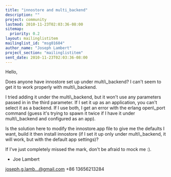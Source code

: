 ```yaml
---
title: "innostore and multi_backend"
description: ""
project: community
lastmod: 2010-11-23T02:03:36-08:00
sitemap:
  priority: 0.2
layout: mailinglistitem
mailinglist_id: "msg01604"
author_name: "Joseph Lambert"
project_section: "mailinglistitem"
sent_date: 2010-11-23T02:03:36-08:00
---
```



Hello,

Does anyone have innostore set up under multi\\_backend? I can't seem to get
it to work properly with multi\\_backend.

I tried adding it under the multi\\_backend, but it won't use any parameters
passed in in the third parameter. If I set it up as an application, you
can't select it as a backend. If I use both, I get an error with the erlang
open\\_port command (guess it's trying to spawn it twice if I have it under
multi\\_backend and configured as an app).

Is the solution here to modify the innostore.app file to give me the
defaults I want, build it then install innostore (if I set it up only under
multi\\_backend, it will work, but with the default app settings)?

If I've just completely missed the mark, don't be afraid to mock me :).

- Joe Lambert

joseph.g.lamb...@gmail.com
+86 13656213284
